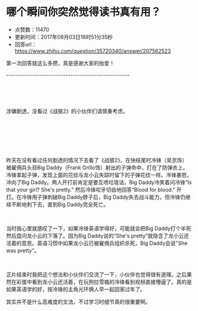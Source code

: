 # 哪个瞬间你突然觉得读书真有用？
- 点赞数：11470
- 更新时间：2017年08月03日16时51分35秒
- 回答url：https://www.zhihu.com/question/35720340/answer/207562523
<body>
 <p data-pid="LjE56bs6">第一次回答就这么多攒，真是感谢大家的抬爱！</p>
 <p data-pid="E7niTv0B">----------------------------------------------------</p>
 <br>
 <br>
 <br>
 <p data-pid="H5_tUX3P">涉嫌剧透，没看过《战狼2》的小伙伴们请慎重考虑。</p>
 <br>
 <br>
 <br>
 <br>
 <br>
 <p data-pid="1EztcMMG">昨天在没有看过任何剧透的情况下去看了《战狼2》，在快结尾时冷锋（吴京饰）被雇佣兵头目Big Daddy（Frank Grillo饰）射出的子弹命中，打在了防弹衣上。冷锋拿起子弹，发现上面的花纹与龙小云失踪时留下的子弹花纹一样。冷锋暴怒，冲向了Big Daddy。两人开打前肯定是要互喷垃圾话，Big Daddy冷笑着问冷锋“Is that your girl? She's pretty.” 然后冷锋咬牙切齿地回答“Blood for blood.” 开打。在冷锋用子弹刺破Big Daddy脖子后，Big Daddy失去战斗能力，但冷锋仍继续不断地刺下去，直到Big Daddy完全死亡。</p>
 <br>
 <p data-pid="OVr5oNWI">当时我心里就感叹了一下，如果冷锋英语学得好，可能就会把Big Daddy打个半死然后盘问龙小云的下落了。因为Big Daddy说的“She's pretty”就隐含了龙小云还活着的意思。英语习惯中如果龙小云已被雇佣兵组织杀死，Big Daddy会说"She was pretty"。</p>
 <br>
 <p data-pid="YGqD2oa7">正片结束时我把这个想法和小伙伴们交流了一下，小伙伴也觉得很有道理。之后果然在彩蛋中看到龙小云还活着，在玩狗拉雪橇的冷锋看到视频直接懵逼了。真的是如果英语学的好，按冷锋的主角光环俩人早一起回家过年了。</p>
 <p data-pid="9JD5cz76">其实并不是什么高难度的文法，不过学习时细节真的很重要啊。</p>
</body>